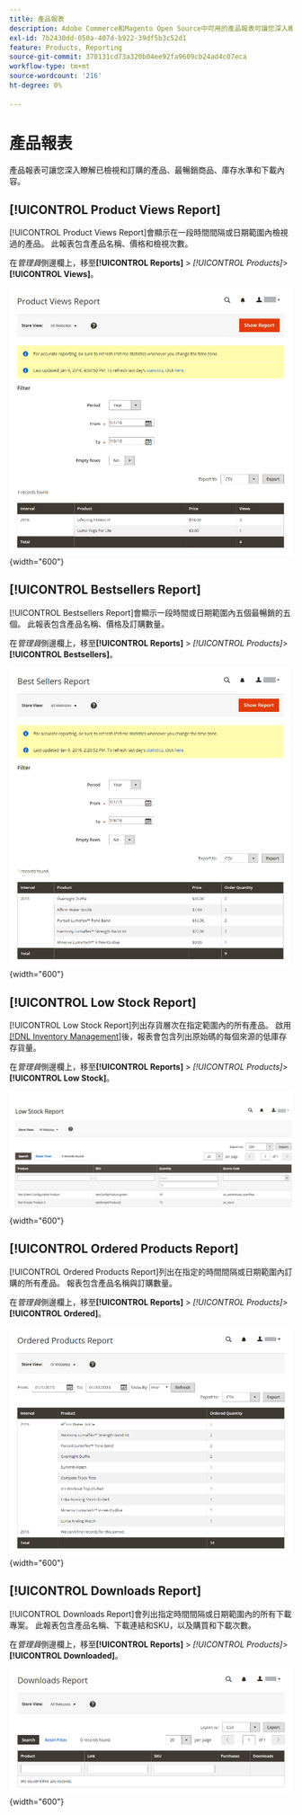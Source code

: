 ```yaml
---
title: 產品報表
description: Adobe Commerce和Magento Open Source中可用的產品報表可讓您深入瞭解已檢視和訂購的產品、最暢銷商品、庫存水準和下載內容。
exl-id: 7b2430dd-050a-407d-b922-39df5b3c52d1
feature: Products, Reporting
source-git-commit: 370131cd73a320b04ee92fa9609cb24ad4c07eca
workflow-type: tm+mt
source-wordcount: '216'
ht-degree: 0%

---
```


# 產品報表

產品報表可讓您深入瞭解已檢視和訂購的產品、最暢銷商品、庫存水準和下載內容。

## [!UICONTROL Product Views Report]

[!UICONTROL Product Views Report]會顯示在一段時間間隔或日期範圍內檢視過的產品。 此報表包含產品名稱、價格和檢視次數。

在&#x200B;_管理員_&#x200B;側邊欄上，移至&#x200B;**[!UICONTROL Reports]** > _[!UICONTROL Products]_>**[!UICONTROL Views]**。

![產品檢視報告](./assets/product-views.png){width="600"}

## [!UICONTROL Bestsellers Report]

[!UICONTROL Bestsellers Report]會顯示一段時間或日期範圍內五個最暢銷的五個。 此報表包含產品名稱、價格及訂購數量。

在&#x200B;_管理員_&#x200B;側邊欄上，移至&#x200B;**[!UICONTROL Reports]** > _[!UICONTROL Products]_>**[!UICONTROL Bestsellers]**。

![最暢銷商品報告](./assets/bestsellers.png){width="600"}

## [!UICONTROL Low Stock Report]

[!UICONTROL Low Stock Report]列出存貨層次在指定範圍內的所有產品。 啟用[[!DNL Inventory Management]](../inventory-management/introduction.md)後，報表會包含列出原始碼的每個來源的低庫存存貨量。

在&#x200B;_管理員_&#x200B;側邊欄上，移至&#x200B;**[!UICONTROL Reports]** > _[!UICONTROL Products]_>**[!UICONTROL Low Stock]**。

![低庫存報告](./assets/low-stock.png){width="600"}

## [!UICONTROL Ordered Products Report]

[!UICONTROL Ordered Products Report]列出在指定的時間間隔或日期範圍內訂購的所有產品。 報表包含產品名稱與訂購數量。

在&#x200B;_管理員_&#x200B;側邊欄上，移至&#x200B;**[!UICONTROL Reports]** > _[!UICONTROL Products]_>**[!UICONTROL Ordered]**。

![訂購產品報告](./assets/products-ordered.png){width="600"}

## [!UICONTROL Downloads Report]

[!UICONTROL Downloads Report]會列出指定時間間隔或日期範圍內的所有下載專案。 此報表包含產品名稱、下載連結和SKU，以及購買和下載次數。

在&#x200B;_管理員_&#x200B;側邊欄上，移至&#x200B;**[!UICONTROL Reports]** > _[!UICONTROL Products]_>**[!UICONTROL Downloaded]**。

![下載報告](./assets/downloads.png){width="600"}
